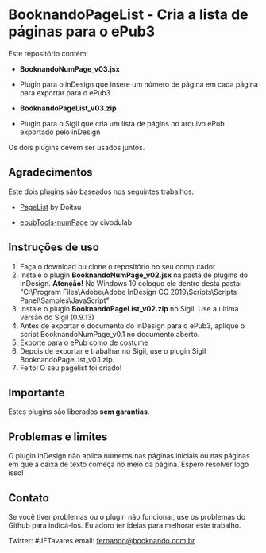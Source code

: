 # BooknandoPageList - Cria a lista de páginas para o ePub3

Este repositório contém:

- **BooknandoNumPage_v03.jsx**
- Plugin para o inDesign que insere um número de página em cada página para exportar para o ePub3.

- **BooknandoPageList_v03.zip**
- Plugin para o Sigil que cria um lista de págins no arquivo ePub exportado pelo inDesign

Os dois plugins devem ser usados ​​juntos.

## Agradecimentos

Este dois plugins são baseados nos seguintes trabalhos:
- [PageList](https://www.mobileread.com/forums/showthread.php?t=265237) by Doitsu

- [epubTools-numPage](https://github.com/civodulab/epubTools-numPage) by civodulab

## Instruções de uso

1. Faça o download ou clone o repositório no seu computador
2. Instale o plugin **BooknandoNumPage_v02.jsx** na pasta de plugins do inDesign. **Atenção!** No Windows 10 coloque ele dentro desta pasta: "C:\Program Files\Adobe\Adobe InDesign CC 2019\Scripts\Scripts Panel\Samples\JavaScript"
3. Instale o plugin **BooknandoPageList_v02.zip** no Sigil. Use a ultima versão do Sigil (0.9.13)
4. Antes de exportar o documento do inDesign para o ePub3, aplique o script BooknandoNumPage_v0.1 no documento aberto.
5. Exporte para o ePub como de costume
6. Depois de exportar e trabalhar no Sigil, use o plugin Sigil BooknandoPageList_v0.1.zip.
7. Feito! O seu pagelist foi criado!


## Importante
Estes plugins são liberados **sem garantias**.

## Problemas e limites
O plugin inDesign não aplica números nas páginas iniciais ou nas páginas em que a caixa de texto começa no meio da página. Espero resolver logo isso!


## Contato
Se você tiver problemas ou o plugin não funcionar, use os problemas do Github para indicá-los.
Eu adoro ter ideias para melhorar este trabalho.

Twitter: #JFTavares
email: fernando@booknando.com.br






